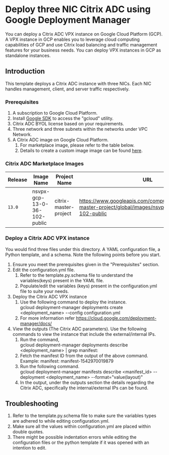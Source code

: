 # Deploy three NIC Citrix ADC using Google Deployment Manager
You can deploy a Citrix ADC VPX instance on Google Cloud Platform (GCP).  A VPX instance in GCP enables you to leverage cloud computing capabilities of GCP and use Citrix load balancing and traffic management features for your business needs. You can deploy VPX instances in GCP as standalone instances.

## Introduction
This template deploys a Citrix ADC instance with three NICs. Each NIC handles management, client, and server traffic respectively.

### Prerequisites
1. A subscription to Google Cloud Platform.
2. Install [Google SDK](https://cloud.google.com/sdk/install) to access the "gcloud" utility.
3. Citrix ADC BYOL license based on your requirements.
4. Three network and three subnets within the networks under VPC Network.
5. A Citrix ADC image on Google Cloud Platform.
 	1. For marketplace image, please refer to the table below.
	2. Details to create a custom image image can be found [here](https://docs.citrix.com/en-us/netscaler/12-1/deploying-vpx/deploy-vpx-google-cloud.html).

### Citrix ADC Marketplace Images

| Release | Image Name | Project Name | URL |
| --- | --- | --- | --- |
| `13.0` | nsvpx-gcp-13-0-36-102-public | citrix-master-project | https://www.googleapis.com/compute/v1/projects/citrix-master-project/global/images/nsvpx-gcp-13-0-36-102-public |

### Deploy a Citrix ADC VPX instance
You would find three files under this directory. A YAML configuration file, a Python template, and a schema. Note the following points before you start.

1.	Ensure you meet the prerequisites given in the "Prerequisites" section.
2.	Edit the configuration.yml file.
	1.  Refer to the template.py.schema file to understand the variables(keys) present in the YAML file.
	2.	Populate/edit the variables (keys) present in the configuration.yml file to suite your needs.
3.	Deploy the Citrix ADC VPX instance
	1.	Use the following command to deploy the instance.<br>
	    gcloud deployment-manager deployments create <deployment_name> --config configuration.yml
	2.	For more information refer https://cloud.google.com/deployment-manager/docs/
4.	View the outputs (The Citrix ADC parameters). Use the following commands to view the instance that include the external/internal IPs.
	1.	Run the command,<br>
	    gcloud deployment-manager deployments describe <deployment_name> | grep manifest:
	2.	Fetch the manifest ID from the output of the above command.<br>
	    Example: manifest: manifest-1542970019879
	3.	Run the following command.<br>
	    gcloud deployment-manager manifests describe <manifest_id> --deployment <deployment_name> --format="value(layout)"
	4.	In the output, under the outputs section the details regarding the Citrix ADC, specifically the internal/external IPs can be found.

## Troubleshooting
1.	Refer to the template.py.schema file to make sure the variables types are adhered to while editing configuration.yml.
2.	Make sure all the values within configuration.yml are placed within double quotes.
3.	There might be possible indentation errors while editing the configuration files or the python template if it was opened with an intention to edit.
